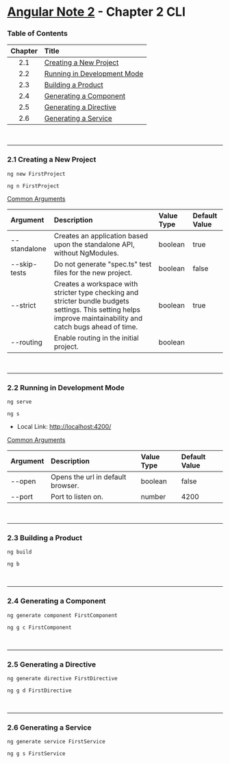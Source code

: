 # [Angular Note 2](../README.md) - Chapter 2 CLI

### Table of Contents

| Chapter | Title                                                          |
| :-----: | :------------------------------------------------------------- |
|   2.1   | [Creating a New Project](#21-creating-a-new-project)           |
|   2.2   | [Running in Development Mode](#22-running-in-development-mode) |
|   2.3   | [Building a Product](#23-building-a-product)                   |
|   2.4   | [Generating a Component](#24-generating-a-component)           |
|   2.5   | [Generating a Directive](#25-generating-a-directive)           |
|   2.6   | [Generating a Service](#26-generating-a-service)               |

<br>
<hr>

### 2.1 Creating a New Project

```shell
ng new FirstProject
```

```shell
ng n FirstProject
```

[Common Arguments](https://angular.io/cli/new)

| Argument     | Description                                                                                                                                                    | Value Type | Default Value |
| :----------- | :------------------------------------------------------------------------------------------------------------------------------------------------------------- | :--------- | :------------ |
| --standalone | Creates an application based upon the standalone API, without NgModules.                                                                                       | boolean    | true          |
| --skip-tests | Do not generate "spec.ts" test files for the new project.                                                                                                      | boolean    | false         |
| --strict     | Creates a workspace with stricter type checking and stricter bundle budgets settings. This setting helps improve maintainability and catch bugs ahead of time. | boolean    | true          |
| --routing    | Enable routing in the initial project.                                                                                                                         | boolean    |               |

<br>
<hr>

### 2.2 Running in Development Mode

```shell
ng serve
```

```shell
ng s
```

- Local Link: [http://localhost:4200/](http://localhost:4200/)

[Common Arguments](https://angular.io/cli/serve)

| Argument | Description                       | Value Type | Default Value |
| :------- | :-------------------------------- | :--------- | :------------ |
| --open   | Opens the url in default browser. | boolean    | false         |
| --port   | Port to listen on.                | number     | 4200          |

<br>
<hr>

### 2.3 Building a Product

```shell
ng build
```

```shell
ng b
```

<br>
<hr>

### 2.4 Generating a Component

```shell
ng generate component FirstComponent
```

```shell
ng g c FirstComponent
```

<br>
<hr>

### 2.5 Generating a Directive

```shell
ng generate directive FirstDirective
```

```shell
ng g d FirstDirective
```

<br>
<hr>

### 2.6 Generating a Service

```shell
ng generate service FirstService
```

```shell
ng g s FirstService
```
